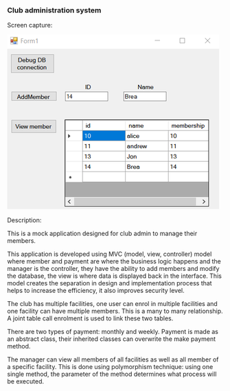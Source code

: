 ### Club administration system
Screen capture:

![screen capture](https://github.com/DungLai/dunglai.github.io/blob/master/Club_Admin/Capture.PNG)

Description:

This is a mock application designed for club admin to manage their members. 

This application is developed using MVC (model, view, controller) model where member and payment are where the business logic happens and the manager is the controller, they have the ability to add members and modify the database, the view is where data is displayed back in the interface. This model creates the separation in design and implementation process that helps to increase the efficiency, it also improves security level.

The club has multiple facilities, one user can enrol in multiple facilities and one facility can have multiple members. This is a many to many relationship. A joint table call enrolment is used to link these two tables.

There are two types of payment: monthly and weekly. Payment is made as an abstract class, their inherited classes can overwrite the make payment method.

The manager can view all members of all facilities as well as all member of a specific facility. This is done using polymorphism technique: using one single method, the parameter of the method determines what process will be executed.
